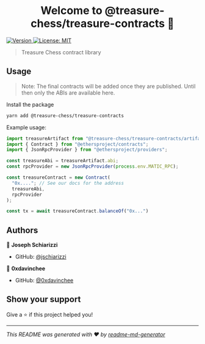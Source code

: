 <h1 align="center">Welcome to @treasure-chess/treasure-contracts 👋</h1>
<p>
  <a href="https://www.npmjs.com/package/@treasure-chess/treasure-contracts" target="_blank">
    <img alt="Version" src="https://img.shields.io/npm/v/@treasure-chess/treasure-contracts.svg">
  </a>
  <a href="#" target="_blank">
    <img alt="License: MIT" src="https://img.shields.io/badge/License-MIT-yellow.svg" />
  </a>
</p>

> Treasure Chess contract library

## Usage

> Note: The final contracts will be added once they are published. Until then only the ABIs are available here.

Install the package

```sh
yarn add @treasure-chess/treasure-contracts
```

Example usage:

```js
import treasureArtifact from "@treasure-chess/treasure-contracts/artifacts/contracts/Treasure.sol/Treasure.json";
import { Contract } from "@ethersproject/contracts";
import { JsonRpcProvider } from "@ethersproject/providers";

const treasureAbi = treasureArtifact.abi;
const rpcProvider = new JsonRpcProvider(process.env.MATIC_RPC);

const treasureContract = new Contract(
  "0x...."; // See our docs for the address
  treasureAbi,
  rpcProvider
);

const tx = await treasureContract.balanceOf("0x...")
```

## Authors

👤 **Joseph Schiarizzi**

- GitHub: [@jschiarizzi](https://github.com/jschiarizzi)

👤 **0xdavinchee**

- GitHub: [@0xdavinchee](https://github.com/0xdavinchee)

## Show your support

Give a ⭐️ if this project helped you!

---

_This README was generated with ❤️ by [readme-md-generator](https://github.com/kefranabg/readme-md-generator)_

